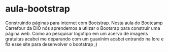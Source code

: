 # aula-bootstrap
Construindo páginas para internet com Bootstrap.
Nesta aula do Bootcamp Carrefour da DIO nós aprendemos a utlizar o Bootsrap para construir uma página web. Como ao pesquisar logotipo em um acervo de imagens gratuitas acabei me deparando com um guaxinim acabei entrando na lore e fiz esse site para desenvolver o bootstrap ;)
